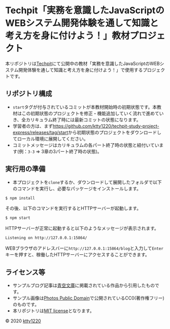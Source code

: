 # Techpit「実務を意識したJavaScriptのWEBシステム開発体験を通して知識と考え方を身に付けよう！」教材プロジェクト

本リポジトリは[Techpit](https://www.techpit.jp/)にて公開中の教材「実務を意識したJavaScriptのWEBシステム開発体験を通して知識と考え方を身に付けよう！」で使用するプロジェクトです。

## リポジトリ構成

- `start`タグが付与されているコミットが本教材開始時の初期状態です。本教材はこの初期状態のプロジェクトを修正・機能追加していく流れで進めていき、全カリキュラム終了時には最新コミットの状態になります。
- 学習者の方は、まず<https://github.com/ktty1220/techpit-study-project-express/releases/tag/start>から初期状態のプロジェクトをダウンロードしてローカル環境に展開してください。
- コミットメッセージはカリキュラムの各パート終了時の状態と紐付いています(例：`3-3` => 3章の3パート終了時の状態)。

## 実行用の準備

- 本プロジェクトを`clone`するか、ダウンロードして展開したフォルダで以下のコマンドを実行し、必要なパッケージをインストールします。

```sh
$ npm install
```

その後、以下のコマンドを実行するとHTTPサーバーが起動します。

```sh
$ npm start
```

HTTPサーバーが正常に起動すると以下のようなメッセージが表示されます。

```sh
Listening on http://127.0.0.1:15864/
```

WEBブラウザのアドレスバーに`http://127.0.0.1:15864/blog`と入力して`Enter`キーを押すと、稼働したHTTPサーバーにアクセスすることができます。

## ライセンス等

- サンプルブログ記事は[青空文庫](https://www.aozora.gr.jp/)に掲載されている作品から引用したものです。
- サンプル画像は[Photos Public Domain](https://www.photos-public-domain.com/)で公開されているCC0(著作権フリー)のものです。
- 本リポジトリは[MIT license](http://www.opensource.org/licenses/mit-license)となります。

&copy; 2020 [ktty1220](mailto:ktty1220@gmail.com)
